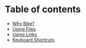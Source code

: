 # Table of contents

* [Why Bike?](README.md)
* [Using Files](using-files.md)
* [Using Links](using-links.md)
* [Keyboard Shortcuts](keyboard-shortcuts.md)
